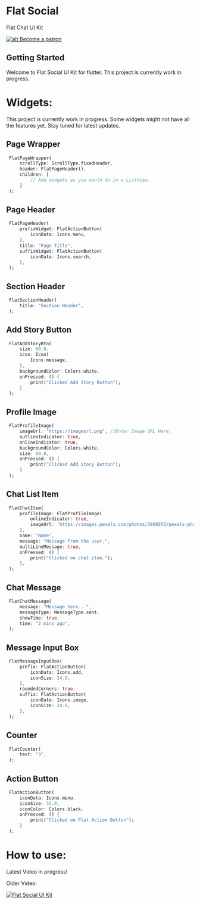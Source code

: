 
# Flat Social

Flat Chat UI Kit

[![alt Become a patron](https://c5.patreon.com/external/logo/become_a_patron_button.png)](https://patreon.com/akshayejh)

## Getting Started

Welcome to Flat Social UI Kit for flutter. This project is currently work in progress.

# Widgets:

This project is currently work in progress. Some widgets might not have all the features yet. Stay tuned for latest updates.

## Page Wrapper

   ```dart
	FlatPageWrapper(
	    scrollType: ScrollType.fixedHeader,
	    header: FlatPageHeader(),
	    children: [
		    // Add widgets as you would do in a ListView.
	    ]
	);
   ```

## Page Header

   ```dart
	FlatPageHeader(
		prefixWidget: FlatActionButton(  
			iconData: Icons.menu,  
		),
		title: "Page Title",
		suffixWidget: FlatActionButton(  
			iconData: Icons.search,  
		),
	);
   ```

## Section Header

   ```dart
	FlatSectionHeader(
		title: "Section Header",
	);
```

## Add Story Button

   ```dart
	FlatAddStoryBtn(
		size: 60.0,
		icon: Icon(
			Icons.message,
		),
		backgroundColor: Colors.white,
		onPressed: () {
			print("Clicked Add Story Button");
		}
	);
```

## Profile Image

   ```dart
	FlatProfileImage(
		imageUrl: "https://imageurl.png", //Enter Image URL Here,
		outlineIndicator: true,
		onlineIndicator: true,
		backgroundColor: Colors.white,
		size: 60.0,
		onPressed: () {
			print("Clicked Add Story Button");
		}
	);
```

## Chat List Item
   ```dart
	FlatChatItem(
		profileImage: FlatProfileImage(  
			onlineIndicator: true,  
			imageUrl: 'https://images.pexels.com/photos/3866555/pexels-photo-3866555.png?auto=compress&cs=tinysrgb&dpr=2&h=750&w=1260',  
		),  
		name: "Name",  
		message: "Message from the user.",  
		multiLineMessage: true,  
		onPressed: () {  
			print("Clicked on chat item."); 
		},
	);
```

## Chat Message
   ```dart
	FlatChatMessage(  
		message: "Message here...",  
		messageType: MessageType.sent,  
		showTime: true,  
		time: "2 mins ago",  
	);
```

## Message Input Box
   ```dart
	FlatMessageInputBox(
		prefix: FlatActionButton(  
			iconData: Icons.add,  
			iconSize: 24.0,  
		),  
		roundedCorners: true,  
		suffix: FlatActionButton(  
			iconData: Icons.image,  
			iconSize: 24.0,  
		),
	);
```

## Counter
   ```dart
	FlatCounter(
		text: "3",
	);
```

## Action Button
   ```dart
	FlatActionButton(
		iconData: Icons.menu,
		iconSize: 32.0,
		iconColor: Colors.black,
		onPressed: () {
			print("Clicked on Flat Action Button");
		}
	);
```


# How to use:

Latest Video in progress!

Older Video:

[![Flat Social UI Kit](https://i.ytimg.com/vi/0SCBr9HAH6o/hqdefault.jpg?sqp=-oaymwEZCPYBEIoBSFXyq4qpAwsIARUAAIhCGAFwAQ==&rs=AOn4CLBcsbOujCbLoz1u2unfXZ1Olx4ssA)](https://www.youtube.com/watch?v=0SCBr9HAH6o)
